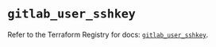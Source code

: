 # `gitlab_user_sshkey`

Refer to the Terraform Registry for docs: [`gitlab_user_sshkey`](https://registry.terraform.io/providers/gitlabhq/gitlab/16.8.0/docs/resources/user_sshkey).
